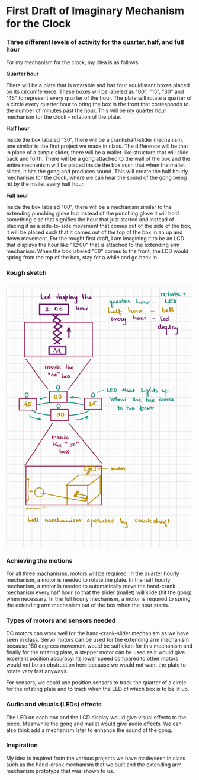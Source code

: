 # First Draft of Imaginary Mechanism for the Clock

### Three different levels of activity for the quarter, half, and full hour
For my mechanism for the clock, my idea is as follows:

**Quarter hour**

There will be a plate that is rotatable and has four equidistant boxes placed on its circumference. These boxes will be labeled as "00", "15", "30" and "45" to represent every quarter of the hour. The plate will rotate a quarter of a circle every quarter hour to bring the box in the front that corresponds to the number of minutes past the hour. This will be my quarter hour mechanism for the clock - rotation of the plate.

**Half hour**

Inside the box labeled "30", there will be a crankshaft-slider mechanism, one similar to the first project we made in class. The difference will be that in place of a simple slider, there will be a mallet-like structure that will slide back and forth. There will be a gong attached to the wall of the box and the entire mechanism will be placed inside the box such that when the mallet slides, it hits the gong and produces sound. This will create the half hourly mechanism for the clock, where we can hear the sound of the gong being hit by the mallet every half hour.

**Full hour**

Inside the box labeled "00", there will be a mechanism similar to the extending punching glove but instead of the punching glove it will hold something else that signifies the hour that just started and instead of placing it as a side-to-side movement that comes out of the side of the box, it will be placed such that it comes out of the top of the box in an up and down movement. For the rought first draft, I am imagining it to be an LCD that displays the hour like "12:00" that is attached to the extending arm mechanism. When the box labeled "00" comes to the front, the LCD would spring from the top of the box, stay for a while and go back in. 

### Rough sketch
![Sketch](https://github.com/yashaswiim/machineLab/blob/main/20February/Sketch%20clock%20mechanism.jpg)

### Achieving the motions
For all three machanisms, motors will be required. In the quarter hourly mechanism, a motor is needed to rotate the plate. In the half hourly mechanism, a motor is needed to automatically move the hand-crank mechanism every half hour so that the slider (mallet) will slide (hit the gong) when necessary. In the full hourly mechanism, a motor is required to spring the extending arm mechanism out of the box when the hour starts.

### Types of motors and sensors needed
DC motors can work well for the hand-crank-slider mechanism as we have seen in class. Servo motors can be used for the extending arm mechanism because 180 degrees movement would be sufficient for this mechanism and finally for the rotating plate, a stepper motor can be used as it would give excellent position accuracy. Its lower speed compared to other motors would not be an obstruction here because we would not want the plate to rotate very fast anyways.

For sensors, we could use position sensors to track the quarter of a circle for the rotating plate and to track when the LED of which box is to be lit up. 

### Audio and visuals (LEDs) effects
The LED on each box and the LCD display would give visual effects to the piece. Meanwhile the gong and mallet would give audio effects. We can also think add a mechanism later to enhance the sound of the gong.

### Inspiration
My idea is inspired from the various projects we have made/seen in class such as the hand-crank mechanism that we built and the extending arm mechanism prototype that was shown to us.
